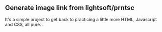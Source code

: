 ## Generate image link from lightsoft/prntsc

It's a simple project to get back to practicing a little more HTML, Javascript and CSS, all pure.
.

